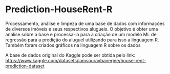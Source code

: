 # Prediction-HouseRent-R

Processamento, análise e limpeza de uma base de dados com informações de diversos imóveis e seus respectivos alugueis.
O objetivo é obter uma análise sobre a base e processa-la para a criação de um modelo ML de regressão para a predição do aluguel utilizando para isso a linguagem R.
Também foram criados gráficos na linguagem R sobre os dados

A base de dados original do Kaggle pode ser obtida pelo link: https://www.kaggle.com/datasets/iamsouravbanerjee/house-rent-prediction-dataset
